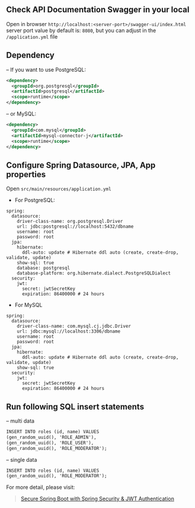 ## Check API Documentation Swagger in your local
Open in browser `http://localhost:<server-port>/swagger-ui/index.html` <br>
server port value by default is: `8080`, but you can adjust in the `/application.yml` file

## Dependency
– If you want to use PostgreSQL:
```xml
<dependency>
  <groupId>org.postgresql</groupId>
  <artifactId>postgresql</artifactId>
  <scope>runtime</scope>
</dependency>
```
– or MySQL:
```xml
<dependency>
  <groupId>com.mysql</groupId>
  <artifactId>mysql-connector-j</artifactId>
  <scope>runtime</scope>
</dependency>
```
## Configure Spring Datasource, JPA, App properties
Open `src/main/resources/application.yml`
- For PostgreSQL:
```
spring:
  datasource:
    driver-class-name: org.postgresql.Driver
    url: jdbc:postgresql://localhost:5432/dbname
    username: root
    password: root
  jpa:
    hibernate:
      ddl-auto: update # Hibernate ddl auto (create, create-drop, validate, update)
    show-sql: true
    database: postgresql
    database-platform: org.hibernate.dialect.PostgreSQLDialect
  security:
    jwt:
      secret: jwtSecretKey
      expiration: 86400000 # 24 hours
```
- For MySQL
```
spring:
  datasource:
    driver-class-name: com.mysql.cj.jdbc.Driver
    url: jdbc:mysql://localhost:3306/dbname
    username: root
    password: root
  jpa:
    hibernate:
      ddl-auto: update # Hibernate ddl auto (create, create-drop, validate, update)
    show-sql: true
  security:
    jwt:
      secret: jwtSecretKey
      expiration: 86400000 # 24 hours
```

## Run following SQL insert statements
– multi data
```xml
INSERT INTO roles (id, name) VALUES 
(gen_random_uuid(), 'ROLE_ADMIN'),
(gen_random_uuid(), 'ROLE_USER'),
(gen_random_uuid(), 'ROLE_MODERATOR');
```

– single data
```xml
INSERT INTO roles (id, name) VALUES 
(gen_random_uuid(), 'ROLE_MODERATOR');
```

For more detail, please visit:
> [Secure Spring Boot with Spring Security & JWT Authentication](https://bezkoder.com/spring-boot-jwt-authentication/)

